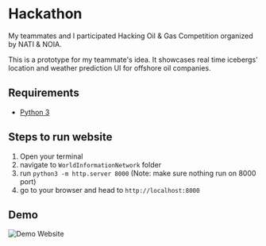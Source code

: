 # Hackathon
My teammates and I participated Hacking Oil & Gas Competition organized by NATI & NOIA. 

This is a prototype for my teammate's idea. It showcases real time icebergs' location and weather prediction UI for offshore oil companies. 


## Requirements
- [Python 3](https://www.python.org/downloads/)

## Steps to run website
1. Open your terminal 
2. navigate to `WorldInformationNetwork` folder 
3. run `python3 -m http.server 8000` (Note: make sure nothing run on 8000 port)
4. go to your browser and head to `http://localhost:8000`

## Demo
![Demo Website](./ReadmeGif/Website.gif)
